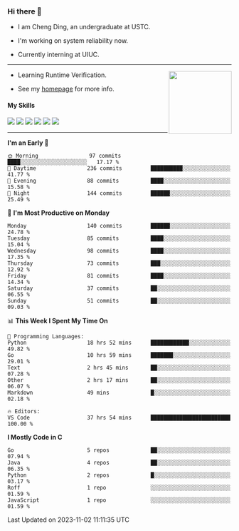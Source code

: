 ### Hi there 👋

* I am Cheng Ding, an undergraduate at USTC.
  
* I'm working on system reliability now.

* Currently interning at UIUC.

---

<img align="right" height="141" src="https://stats-of-repos-onds.vercel.app/api?username=IrisesD&theme=tokyonight&show_icons=true&count_private=true">

-  Learning Runtime Verification.

-  See my [homepage](https://irisesd.github.io) for more info.

#### My Skills

![](https://img.shields.io/badge/C++-65318e?logo=cplusplus&logoColor=fff)
![](https://img.shields.io/badge/Python-3e74a2?logo=python&logoColor=fff)
![](https://img.shields.io/badge/C-5654a2?logo=c&logoColor=fff)
![](https://img.shields.io/badge/Go-00aaff?logo=go&logoColor=fff)
![](https://img.shields.io/badge/Docker-0088ff?logo=docker&logoColor=fff)
![](https://img.shields.io/badge/Apache-D22128?logo=apache&logoColor=fff)

---
<!--START_SECTION:waka-->
**I'm an Early 🐤** 

```text
🌞 Morning                97 commits          ████░░░░░░░░░░░░░░░░░░░░░   17.17 % 
🌆 Daytime                236 commits         ██████████░░░░░░░░░░░░░░░   41.77 % 
🌃 Evening                88 commits          ████░░░░░░░░░░░░░░░░░░░░░   15.58 % 
🌙 Night                  144 commits         ██████░░░░░░░░░░░░░░░░░░░   25.49 % 
```
📅 **I'm Most Productive on Monday** 

```text
Monday                   140 commits         ██████░░░░░░░░░░░░░░░░░░░   24.78 % 
Tuesday                  85 commits          ████░░░░░░░░░░░░░░░░░░░░░   15.04 % 
Wednesday                98 commits          ████░░░░░░░░░░░░░░░░░░░░░   17.35 % 
Thursday                 73 commits          ███░░░░░░░░░░░░░░░░░░░░░░   12.92 % 
Friday                   81 commits          ████░░░░░░░░░░░░░░░░░░░░░   14.34 % 
Saturday                 37 commits          ██░░░░░░░░░░░░░░░░░░░░░░░   06.55 % 
Sunday                   51 commits          ██░░░░░░░░░░░░░░░░░░░░░░░   09.03 % 
```


📊 **This Week I Spent My Time On** 

```text
💬 Programming Languages: 
Python                   18 hrs 52 mins      ████████████░░░░░░░░░░░░░   49.82 % 
Go                       10 hrs 59 mins      ███████░░░░░░░░░░░░░░░░░░   29.01 % 
Text                     2 hrs 45 mins       ██░░░░░░░░░░░░░░░░░░░░░░░   07.28 % 
Other                    2 hrs 17 mins       ██░░░░░░░░░░░░░░░░░░░░░░░   06.07 % 
Markdown                 49 mins             █░░░░░░░░░░░░░░░░░░░░░░░░   02.18 % 

🔥 Editors: 
VS Code                  37 hrs 54 mins      █████████████████████████   100.00 % 
```

**I Mostly Code in C** 

```text
Go                       5 repos             ██░░░░░░░░░░░░░░░░░░░░░░░   07.94 % 
Java                     4 repos             ██░░░░░░░░░░░░░░░░░░░░░░░   06.35 % 
Python                   2 repos             █░░░░░░░░░░░░░░░░░░░░░░░░   03.17 % 
Roff                     1 repo              ░░░░░░░░░░░░░░░░░░░░░░░░░   01.59 % 
JavaScript               1 repo              ░░░░░░░░░░░░░░░░░░░░░░░░░   01.59 % 
```




 Last Updated on 2023-11-02 11:11:35 UTC
<!--END_SECTION:waka-->
